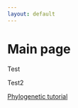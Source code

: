 ```yaml
---
layout: default
---
```


# Main page

Test

Test2

[Phylogenetic tutorial](/Phylo-tutorial/README.md)
